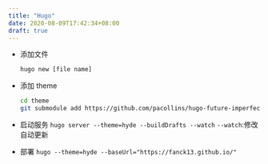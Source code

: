 ```yaml
---
title: "Hugo"
date: 2020-08-09T17:42:34+08:00
draft: true
---
```


* 添加文件
  ```sh
  hugo new [file name]
  ```
* 添加 theme
  ```sh
  cd theme
  git submodule add https://github.com/pacollins/hugo-future-imperfect-slim.git
  ```

* 启动服务
  `hugo server --theme=hyde --buildDrafts --watch`
  `--watch`:修改自动更新

* 部署
  `hugo --theme=hyde --baseUrl="https://fanck13.github.io/"`

